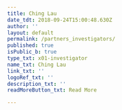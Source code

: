 ```yaml
---
title: Ching Lau
date_tdt: 2018-09-24T15:00:48.630Z
author: ''
layout: default
permalink: /partners_investigators/
published: true
isPublic_b: true
type_txt: x01-investigator
name_txt: Ching Lau
link_txt: ''
logoRef_txt: ''
description_txt: ''
readMoreButton_txt: Read More

---
```



